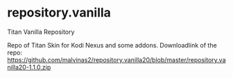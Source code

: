 # repository.vanilla
Titan Vanilla Repository

Repo of Titan Skin for Kodi Nexus and some addons. 
Downloadlink of the repo: https://github.com/malvinas2/repository.vanilla20/blob/master/repository.vanilla20-1.1.0.zip